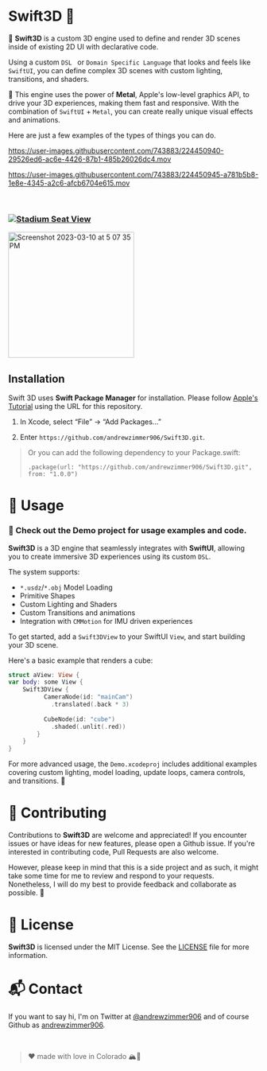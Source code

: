 # Swift3D 🚀

🚀 **Swift3D** is a custom 3D engine used to define and render 3D scenes inside of existing 2D UI with declarative code.

Using a custom `DSL ` or `Domain Specific Language` that looks and feels like `SwiftUI`, you can define complex 3D scenes with custom lighting, transitions, and shaders.

💪 This engine uses the power of **Metal**, Apple's low-level graphics API, to drive your 3D experiences, making them fast and responsive. With the combination of `SwiftUI` + `Metal`, you can create really unique visual effects and animations.

Here are just a few examples of the types of things you can do.

https://user-images.githubusercontent.com/743883/224450940-29526ed6-ac6e-4426-87b1-485b26026dc4.mov

https://user-images.githubusercontent.com/743883/224450945-a781b5b8-1e8e-4345-a2c6-afcb6704e615.mov

<br>

### [![Stadium Seat View]([](https://user-images.githubusercontent.com/743883/224451700-dac955bf-2c86-4b8a-b51b-78ba7c820e6a.png))](http://www.youtube.com/shorts/rL8xp2Taz04 "Stadium Seat View")

<a href="http://www.youtube.com/shorts/rL8xp2Taz04"><img width="253" alt="Screenshot 2023-03-10 at 5 07 35 PM" src="https://user-images.githubusercontent.com/743883/224451700-dac955bf-2c86-4b8a-b51b-78ba7c820e6a.png"></a>


## Installation

Swift 3D uses **Swift Package Manager** for installation.  Please follow [Apple's Tutorial](https://developer.apple.com/documentation/xcode/adding_package_dependencies_to_your_app) using the URL for this repository.

1. In Xcode, select “File” → “Add Packages...”

2. Enter `https://github.com/andrewzimmer906/Swift3D.git`.


> Or you can add the following dependency to your Package.swift:
>
> `.package(url: "https://github.com/andrewzimmer906/Swift3D.git", from: "1.0.0")`


# 🚀 Usage

### 📖 Check out the Demo project for usage examples and code.

**Swift3D** is a 3D engine that seamlessly integrates with **SwiftUI**, allowing you to create immersive 3D experiences using its custom `DSL`. 

The system supports:
 
 * `*.usdz`/`*.obj` Model Loading 
 * Primitive Shapes
 * Custom Lighting and Shaders
 * Custom Transitions and animations
 * Integration with `CMMotion` for IMU driven experiences

To get started, add a `Swift3DView` to your SwiftUI `View`, and start building your 3D scene. 

Here's a basic example that renders a cube:

```swift
struct aView: View {
var body: some View {
	Swift3DView {
	      CameraNode(id: "mainCam")
	        .translated(.back * 3)
	        
	      CubeNode(id: "cube")
	        .shaded(.unlit(.red))
	    }
    }
}
```

For more advanced usage, the `Demo.xcodeproj` includes additional examples covering custom lighting, model loading, update loops, camera controls, and transitions. 🌟


# 🤝 Contributing

Contributions to **Swift3D** are welcome and appreciated! If you encounter issues or have ideas for new features, please open a Github issue. If you're interested in contributing code, Pull Requests are also welcome.

However, please keep in mind that this is a side project and as such, it might take some time for me to review and respond to your requests. Nonetheless, I will do my best to provide feedback and collaborate as possible. 🎉


# 📝 License

**Swift3D** is licensed under the MIT License. See the [LICENSE](https://github.com/andrewzimmer906/Swift3D/blob/main/LICENSE) file for more information.

# 📬 Contact

If you want to say hi, I'm on Twitter at [@andrewzimmer906](https://twitter.com/andrewzimmer906) and of course Github as [andrewzimmer906](https://github.com/andrewzimmer906).

<br>

> ❤️ made with love in Colorado 🏔️🌄
